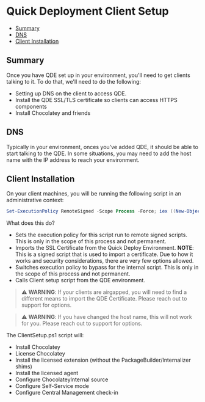 # Quick Deployment Client Setup

<!-- TOC -->

- [Summary](#summary)
- [DNS](#dns)
- [Client Installation](#client-installation)

<!-- /TOC -->

## Summary
Once you have QDE set up in your environment, you'll need to get clients talking to it. To do that, we'll need to do the following:

* Setting up DNS on the client to access QDE.
* Install the QDE SSL/TLS certificate so clients can access HTTPS components
* Install Chocolatey and friends

## DNS
Typically in your environment, onces you've added QDE, it should be able to start talking to the QDE. In some situations, you may need to add the host name with the IP address to reach your environment.

## Client Installation

On your client machines, you will be running the following script in an administrative context:

```powershell
Set-ExecutionPolicy RemoteSigned -Scope Process -Force; iex ((New-Object System.Net.WebClient).DownloadString('https://chocolatey.org/Import-QuickDeployCertificate.ps1')); Set-ExecutionPolicy RemoteSigned -Scope Process -Force; iex ((New-Object System.Net.WebClient).DownloadString('https://chocoserver:8443/repository/choco-install/ClientSetup.ps1'))
```

What does this do?
* Sets the execution policy for this script run to remote signed scripts. This is only in the scope of this process and not permanent.
* Imports the SSL Certificate from the Quick Deploy Environment. **NOTE**: This is a signed script that is used to import a certificate. Due to how it works and security considerations, there are very few options allowed.
* Switches execution policy to bypass for the internal script. This is only in the scope of this process and not permanent.
* Calls Client setup script from the QDE environment.

> :warning: **WARNING**: If your clients are airgapped, you will need to find a different means to import the QDE Certificate. Please reach out to support for options.

> :warning: **WARNING**: If you have changed the host name, this will not work for you. Please reach out to support for options.

The ClientSetup.ps1 script will:

- Install Chocolatey
- License Chocolatey
- Install the licensed extension (without the PackageBuilder/Internalizer shims)
- Install the licensed agent
- Configure ChocolateyInternal source
- Configure Self-Service mode
- Configure Central Management check-in
